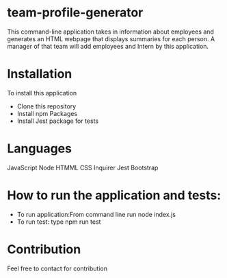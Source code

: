 # team-profile-generator
This command-line application takes in information about employees and generates an HTML webpage that displays summaries for each person.
A manager of that team will add employees and Intern by this application.

# Installation
To install this application
- Clone this repository
- Install npm Packages
- Install Jest package for tests

# Languages
JavaScript
Node
HTMML
CSS
Inquirer 
Jest
Bootstrap

# How to run the application and tests:
- To run application:From command line run node index.js
- To run test: type npm run test

# Contribution
Feel free to contact for contribution


